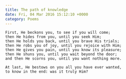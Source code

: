 ```yaml
---
title: The path of knowledge
date: Fri, 04 Mar 2016 15:12:10 +0000
category: Poems
---
```


    First, He beckons you, to see if you will come;
    then He hides from you, until you seek Him;
    then He holds you back, until you brave His trials;
    then He robs you of joy, until you rejoice with Him;
    then He gives you pain, until you know its pleasure;
    then He shuns you, until you wait beyond the door;
    and then He scorns you, until you want nothing more.

    At last, He bestows on you all you have ever wanted,
    to know in the end: was it truly Him?

